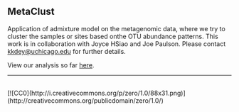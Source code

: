 ## MetaClust

Application of admixture model on the metagenomic data, where we try to cluster the samples or sites based onthe OTU abundance patterns. This work is in collaboration with Joyce HSiao and Joe Paulson. Please contact kkdey@uchicago.edu for further details. 

View our analysis so far  [here](http://cjhsiaolab.github.io/metagenomics).

---
<br/>
[![CC0](http://i.creativecommons.org/p/zero/1.0/88x31.png)](http://creativecommons.org/publicdomain/zero/1.0/)
